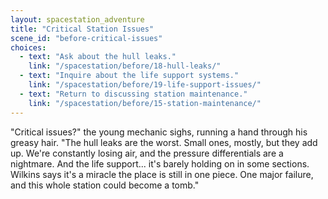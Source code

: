 ```yaml
---
layout: spacestation_adventure
title: "Critical Station Issues"
scene_id: "before-critical-issues"
choices:
  - text: "Ask about the hull leaks."
    link: "/spacestation/before/18-hull-leaks/"
  - text: "Inquire about the life support systems."
    link: "/spacestation/before/19-life-support-issues/"
  - text: "Return to discussing station maintenance."
    link: "/spacestation/before/15-station-maintenance/"
---
```


"Critical issues?" the young mechanic sighs, running a hand through his greasy hair. "The hull leaks are the worst. Small ones, mostly, but they add up. We're constantly losing air, and the pressure differentials are a nightmare. And the life support... it's barely holding on in some sections. Wilkins says it's a miracle the place is still in one piece. One major failure, and this whole station could become a tomb."
